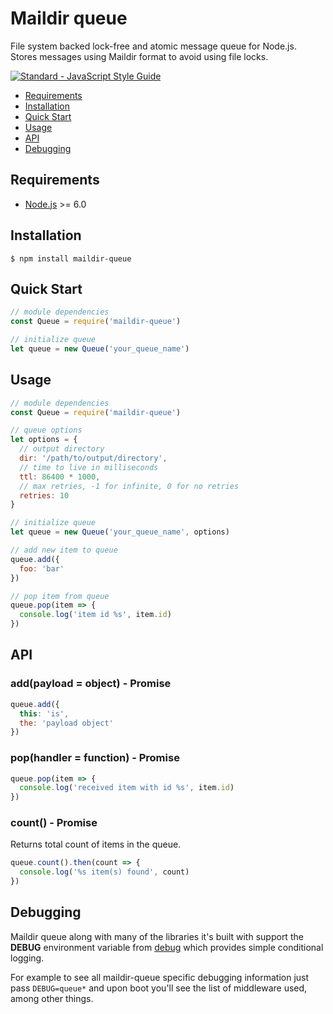 # Maildir queue

File system backed lock-free and atomic message queue for Node.js. Stores messages using Maildir format to avoid using file locks.

[![Standard - JavaScript Style Guide](https://cdn.rawgit.com/feross/standard/master/badge.svg)](https://github.com/feross/standard)

- [Requirements](#requirements)
- [Installation](#installation)
- [Quick Start](#quick-start)
- [Usage](#usage)
- [API](#api)
- [Debugging](#debugging)

## Requirements

* [Node.js][node-url] >= 6.0

## Installation

```
$ npm install maildir-queue
```

## Quick Start

```js
// module dependencies
const Queue = require('maildir-queue')

// initialize queue
let queue = new Queue('your_queue_name')
```

## Usage

```js
// module dependencies
const Queue = require('maildir-queue')

// queue options
let options = {
  // output directory
  dir: '/path/to/output/directory',
  // time to live in milliseconds
  ttl: 86400 * 1000,
  // max retries, -1 for infinite, 0 for no retries
  retries: 10
}

// initialize queue
let queue = new Queue('your_queue_name', options)

// add new item to queue
queue.add({
  foo: 'bar'
})

// pop item from queue
queue.pop(item => {
  console.log('item id %s', item.id)
})
```

## API

### add(payload = object) - Promise

```js
queue.add({
  this: 'is',
  the: 'payload object'
})
```

### pop(handler = function) - Promise

```js
queue.pop(item => {
  console.log('received item with id %s', item.id)
})
```

### count() - Promise

Returns total count of items in the queue. 

```js
queue.count().then(count => {
  console.log('%s item(s) found', count)
})
```

## Debugging

Maildir queue along with many of the libraries it's built with support the **DEBUG** environment variable from [debug][debug-url] which provides simple conditional logging.

For example to see all maildir-queue specific debugging information just pass `DEBUG=queue*` and upon boot you'll see the list of middleware used, among other things.

[node-url]: https://nodejs.org
[debug-url]: https://github.com/visionmedia/debug